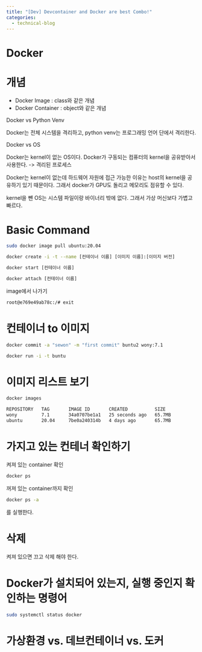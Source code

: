 ```yaml
---
title: "[Dev] Devcontainer and Docker are best Combo!"
categories:
  - technical-blog
---
```

# Docker

# 개념

- Docker Image : class와 같은 개념
- Docker Container : object와 같은 개념

Docker vs Python Venv

Docker는 전체 시스템을 격리하고, python venv는 프로그래밍 언어 단에서 격리한다.

Docker vs OS

Docker는 kernel이 없는 OS이다. Docker가 구동되는 컴퓨터의 kernel을 공유받아서 사용한다. -> 격리된 프로세스

Docker는 kernel이 없는데 하드웨어 자원에 접근 가능한 이유는 host의 kernel을 공유하기 있기 때문이다. 그래서 docker가 GPU도 돌리고 메모리도 점유할 수 있다.

kernel을 뺀 OS는 시스템 파일이랑 바이너리 밖에 없다. 그래서 가상 머신보다 가볍고 빠르다.

# Basic Command

```bash
sudo docker image pull ubuntu:20.04
```

```bash
docker create -i -t --name [컨테이너 이름] [이미지 이름]:[이미지 버전]
```

```bash
docker start [컨테이너 이름]
```

```bash
docker attach [컨테이너 이름]
```

image에서 나가기

```bash
root@e769e49ab78c:/# exit
```

# 컨테이너 to 이미지

```bash
docker commit -a "sewon" -m "first commit" buntu2 wony:7.1
```

```bash
docker run -i -t buntu
```

# 이미지 리스트 보기

```bash
docker images
```

```bash
REPOSITORY   TAG       IMAGE ID       CREATED          SIZE
wony         7.1       34a0707be1a1   25 seconds ago   65.7MB
ubuntu       20.04     7be0a240314b   4 days ago       65.7MB
```

# 가지고 있는 컨테너 확인하기

켜져 있는 container 확인

```bash
docker ps
```

꺼져 있는 container까지 확인

```bash
docker ps -a
```

를 실행한다.

# 삭제

켜져 있으면 끄고 삭제 해야 한다.

# Docker가 설치되어 있는지, 실행 중인지 확인하는 명령어

```bash
sudo systemctl status docker
```

# 가상환경 vs. 데브컨테이너 vs. 도커